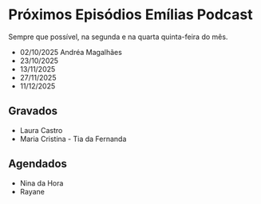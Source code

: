 # Próximos Episódios Emílias Podcast

Sempre que possível, na segunda e na quarta quinta-feira do mês.

- 02/10/2025 Andréa Magalhães
- 23/10/2025
- 13/11/2025
- 27/11/2025
- 11/12/2025


## Gravados

- Laura Castro
- Maria Cristina - Tia da Fernanda

## Agendados 

- Nina da Hora
- Rayane
